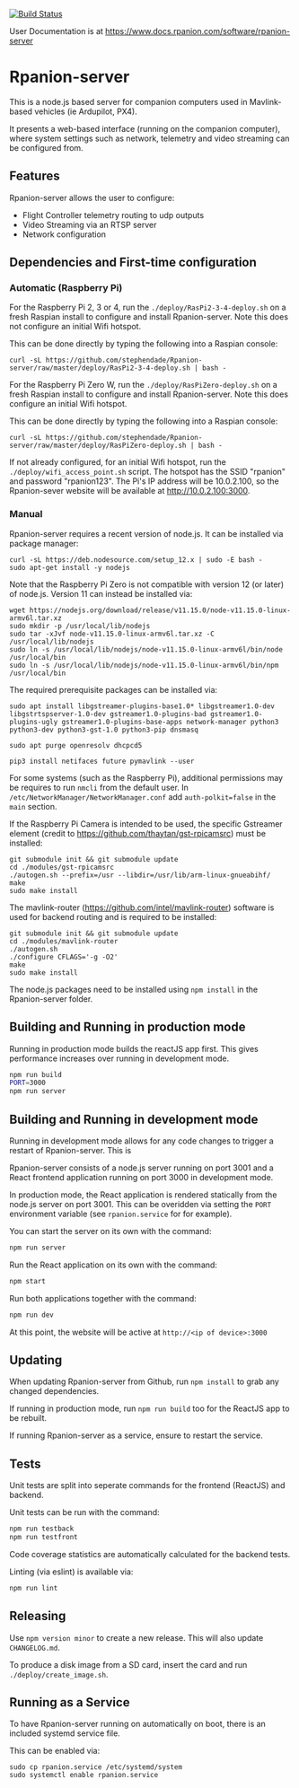 [![Build Status](https://travis-ci.org/stephendade/Rpanion-server.svg?branch=master)](https://travis-ci.org/stephendade/Rpanion-server)

User Documentation is at https://www.docs.rpanion.com/software/rpanion-server

# Rpanion-server

This is a node.js based server for companion computers used in Mavlink-based vehicles (ie Ardupilot, PX4).

It presents a web-based interface (running on the companion computer), where system settings such as network,
telemetry and video streaming can be configured from.

## Features

Rpanion-server allows the user to configure:

- Flight Controller telemetry routing to udp outputs
- Video Streaming via an RTSP server
- Network configuration

## Dependencies and First-time configuration

### Automatic (Raspberry Pi)

For the Raspberry Pi 2, 3 or 4, run the ``./deploy/RasPi2-3-4-deploy.sh`` on a fresh Raspian install
to configure and install Rpanion-server. Note this does not configure an initial Wifi hotspot.

This can be done directly by typing the following into a Raspian console:

```
curl -sL https://github.com/stephendade/Rpanion-server/raw/master/deploy/RasPi2-3-4-deploy.sh | bash -
```

For the Raspberry Pi Zero W, run the ``./deploy/RasPiZero-deploy.sh`` on a fresh Raspian install
to configure and install Rpanion-server. Note this does configure an initial Wifi hotspot.

This can be done directly by typing the following into a Raspian console:

```
curl -sL https://github.com/stephendade/Rpanion-server/raw/master/deploy/RasPiZero-deploy.sh | bash -
```

If not already configured, for an initial Wifi hotspot, run the ``./deploy/wifi_access_point.sh`` script.
The hotspot has the SSID "rpanion" and password "rpanion123". The Pi's IP address will be 10.0.2.100,
so the Rpanion-sever website will be available at http://10.0.2.100:3000.

### Manual

Rpanion-server requires a recent version of node.js. It can be installed
via package manager:

```
curl -sL https://deb.nodesource.com/setup_12.x | sudo -E bash -
sudo apt-get install -y nodejs
```

Note that the Raspberry Pi Zero is not compatible with version 12 (or later) of node.js. Version 11 
can instead be installed via:

```
wget https://nodejs.org/download/release/v11.15.0/node-v11.15.0-linux-armv6l.tar.xz
sudo mkdir -p /usr/local/lib/nodejs
sudo tar -xJvf node-v11.15.0-linux-armv6l.tar.xz -C /usr/local/lib/nodejs
sudo ln -s /usr/local/lib/nodejs/node-v11.15.0-linux-armv6l/bin/node /usr/local/bin
sudo ln -s /usr/local/lib/nodejs/node-v11.15.0-linux-armv6l/bin/npm /usr/local/bin
```

The required prerequisite packages can be installed via:

```
sudo apt install libgstreamer-plugins-base1.0* libgstreamer1.0-dev libgstrtspserver-1.0-dev gstreamer1.0-plugins-bad gstreamer1.0-plugins-ugly gstreamer1.0-plugins-base-apps network-manager python3 python3-dev python3-gst-1.0 python3-pip dnsmasq

sudo apt purge openresolv dhcpcd5

pip3 install netifaces future pymavlink --user
```

For some systems (such as the Raspberry Pi), additional permissions may be requires to run ``nmcli`` from the
default user. In ``/etc/NetworkManager/NetworkManager.conf`` add ``auth-polkit=false`` in the ``main`` section.

If the Raspberry Pi Camera is intended to be used, the specific Gstreamer element (credit to 
https://github.com/thaytan/gst-rpicamsrc) must be installed:

```
git submodule init && git submodule update
cd ./modules/gst-rpicamsrc
./autogen.sh --prefix=/usr --libdir=/usr/lib/arm-linux-gnueabihf/
make
sudo make install
```

The mavlink-router (https://github.com/intel/mavlink-router) software is used for
backend routing and is required to be installed:

```
git submodule init && git submodule update
cd ./modules/mavlink-router
./autogen.sh
./configure CFLAGS='-g -O2'
make
sudo make install
```

The node.js packages need to be installed using ``npm install`` in the Rpanion-server folder.



## Building and Running in production mode

Running in production mode builds the reactJS app first. This gives
performance increases over running in development mode.

```bash
npm run build
PORT=3000
npm run server
```

## Building and Running in development mode

Running in development mode allows for any code changes to trigger a restart of Rpanion-server. 
This is 

Rpanion-server consists of a node.js server running on port 3001 and a React frontend application
running on port 3000 in development mode. 

In production mode, the React application is rendered statically
from the node.js server on port 3001. This can be overidden via setting the ``PORT`` environment
variable (see ``rpanion.service`` for for example).

You can start the server on its own with the command:

```bash
npm run server
```

Run the React application on its own with the command:

```bash
npm start
```

Run both applications together with the command:

```bash
npm run dev
```

At this point, the website will be active at ``http://<ip of device>:3000``

## Updating

When updating Rpanion-server from Github, run ``npm install`` to grab any
changed dependencies.

If running in production mode, run ``npm run build`` too for the ReactJS app 
to be rebuilt.

If running Rpanion-server as a service, ensure to restart the service.

## Tests

Unit tests are split into seperate commands for the frontend (ReactJS) and backend.

Unit tests can be run with the command:

```bash
npm run testback
npm run testfront
```

Code coverage statistics are automatically calculated for the backend tests.

Linting (via eslint) is available via:

```bash
npm run lint
```

## Releasing

Use ``npm version minor`` to create a new release. This will also update ``CHANGELOG.md``.

To produce a disk image from a SD card, insert the card and run ``./deploy/create_image.sh``.

## Running as a Service

To have Rpanion-server running on automatically on boot, there is an included systemd service file.

This can be enabled via:

```
sudo cp rpanion.service /etc/systemd/system
sudo systemctl enable rpanion.service
```

